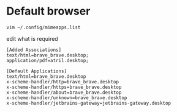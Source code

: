 # Default browser
    vim ~/.config/mimeapps.list

edit what is required

    [Added Associations]
    text/html=brave_brave.desktop;
    application/pdf=atril.desktop;
    
    [Default Applications]
    text/html=brave_brave.desktop
    x-scheme-handler/http=brave_brave.desktop
    x-scheme-handler/https=brave_brave.desktop
    x-scheme-handler/about=brave_brave.desktop
    x-scheme-handler/unknown=brave_brave.desktop
    x-scheme-handler/jetbrains-gateway=jetbrains-gateway.desktop
